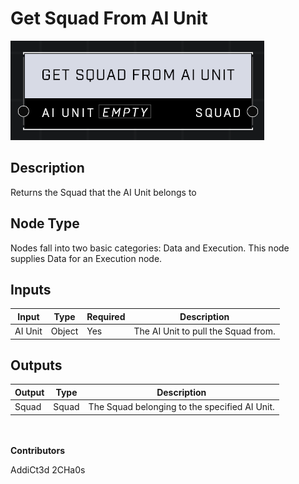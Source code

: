 # Get Squad From AI Unit
![alt text](../../../.gitbook/assets/get-squad-from-ai-unit.png)
## Description
Returns the Squad that the AI Unit belongs to

## Node Type
Nodes fall into two basic categories: Data and Execution. This node supplies Data for an Execution node.

## Inputs
| Input            | Type             | Required | Description												    |
|------------------|------------------|----------|--------------------------------------------------------------|
| AI Unit | Object | Yes      | The AI Unit to pull the Squad from. |

## Outputs
| Output           | Type             | Description												     |
|------------------|------------------|--------------------------------------------------------------|
| Squad | Squad | The Squad belonging to the specified AI Unit. |

\
\
**Contributors**

AddiCt3d 2CHa0s
